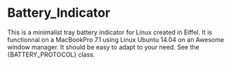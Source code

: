 Battery_Indicator
=================

This is a minimalist tray battery indicator for Linux created in Eiffel. It 
is functionnal on a MacBookPro 7.1 using Linux Ubuntu 14.04 on an Awesome 
window manager. It should be easy to adapt to your need. See the 
{BATTERY_PROTOCOL} class.

